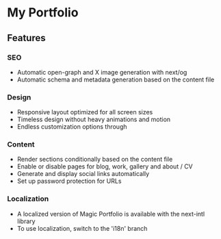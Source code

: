 # **My Portfolio**

## Features
### **SEO**
- Automatic open-graph and X image generation with next/og
- Automatic schema and metadata generation based on the content file

### **Design**
- Responsive layout optimized for all screen sizes
- Timeless design without heavy animations and motion
- Endless customization options through

### **Content**
- Render sections conditionally based on the content file
- Enable or disable pages for blog, work, gallery and about / CV
- Generate and display social links automatically
- Set up password protection for URLs

### **Localization**
- A localized version of Magic Portfolio is available with the next-intl library
- To use localization, switch to the 'i18n' branch
